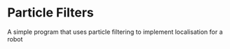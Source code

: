 # Particle Filters
 A simple program that uses particle filtering to implement localisation for a robot
